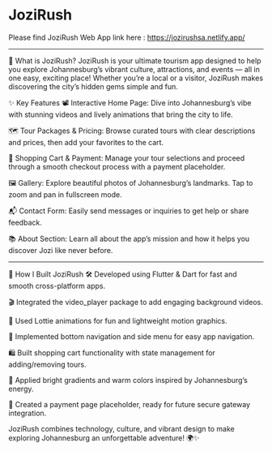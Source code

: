 # JoziRush 
Please find JoziRush Web App link here : https://jozirushsa.netlify.app/

******************************************************************************************************************************************************************************************************************
🎉 What is JoziRush?
JoziRush is your ultimate tourism app designed to help you explore Johannesburg’s vibrant culture, attractions, and events — all in one easy, exciting place! Whether you’re a local or a visitor, JoziRush makes discovering the city’s hidden gems simple and fun.

✨ Key Features
📽️ Interactive Home Page: Dive into Johannesburg’s vibe with stunning videos and lively animations that bring the city to life.

🗺️ Tour Packages & Pricing: Browse curated tours with clear descriptions and prices, then add your favorites to the cart.

🛒 Shopping Cart & Payment: Manage your tour selections and proceed through a smooth checkout process with a payment placeholder.

🖼️ Gallery: Explore beautiful photos of Johannesburg’s landmarks. Tap to zoom and pan in fullscreen mode.

📬 Contact Form: Easily send messages or inquiries to get help or share feedback.

📚 About Section: Learn all about the app’s mission and how it helps you discover Jozi like never before.


********************************************************************************************************************************************************************************************************************
🚀 How I Built JoziRush
🛠️ Developed using Flutter & Dart for fast and smooth cross-platform apps.

🎬 Integrated the video_player package to add engaging background videos.

🎨 Used Lottie animations for fun and lightweight motion graphics.

🧩 Implemented bottom navigation and side menu for easy app navigation.

🛍️ Built shopping cart functionality with state management for adding/removing tours.

🎨 Applied bright gradients and warm colors inspired by Johannesburg’s energy.

🔐 Created a payment page placeholder, ready for future secure gateway integration.

JoziRush combines technology, culture, and vibrant design to make exploring Johannesburg an unforgettable adventure! 🌍✨
